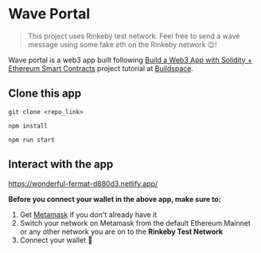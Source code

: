 # Wave Portal

> This project uses Rinkeby test network. Feel free to send a wave message using some fake eth on the Rinkeby network 😉! 

Wave portal is a web3 app built following [Build a Web3 App with Solidity + Ethereum Smart Contracts](https://buildspace.so/solidity) project tutorial at [Buildspace](https://buildspace.so/).

## Clone this app 
```
git clone <repo_link>

npm install

npm run start
```

## Interact with the app
https://wonderful-fermat-d880d3.netlify.app/ 

**Before you connect your wallet in the above app, make sure to:**

1. Get [Metamask](https://metamask.io/) if you don't already have it
2. Switch your network on Metamask from the default Ethereum Mainnet or any other network you are on to the **Rinkeby Test Network**
3. Connect your wallet 🎊
